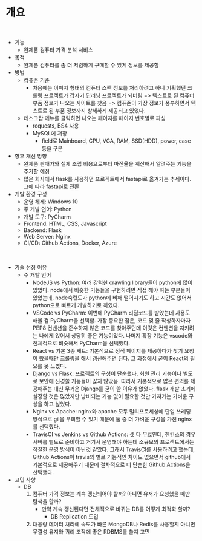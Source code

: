 # 개요

<br>

- 기능
  - 완제품 컴퓨터 가격 분석 서비스
- 목적
  - 완제품 컴퓨터를 좀 더 저렴하게 구매할 수 있게 정보를 제공함
- 방법
  - 컴퓨존 기준
    - 처음에는 이미지 형태의 컴퓨터 스펙 정보를 처리하려고 하니 기획했던 크롤링 프로젝트가 갑자기 딥러닝 프로젝트가 되버림
      => 텍스트로 된 컴퓨터 부품 정보가 나오는 사이트를 찾음
      => 컴퓨존이 가장 정보가 풍부하면서 텍스트로 된 부품 정보까지 상세하게 제공되고 있었다.
  - 데스크탑 메뉴를 클릭하면 나오는 페이지를 페이지 번호별로 파싱
    - requests, BS4 사용
    - MySQL에 저장
      - field로 Mainboard, CPU, VGA, RAM, SSD(HDD), power, case 등을 구분
- 향후 개선 방향
  - 완제품 판매가와 실제 조립 비용으로부터 마진율을 계산해서 알려주는 기능을 추가할 예정
  - 많은 회사에서 flask를 사용하던 프로젝트에서 fastapi로 옮겨가는 추세이다. 그에 따라 fastapi로 전환
- 개발 환경 구성
  - 운영 체제: Windows 10
  - 주 개발 언어: Python
  - 개발 도구: PyCharm
  - Frontend: HTML, CSS, Javascript
  - Backend: Flask
  - Web Server: Nginx
  - CI/CD: Github Actions, Docker, Azure

<br>

- 기술 선정 이유
  - 주 개발 언어
    - NodeJS vs Python: 여러 강력한 crawling library들이 python에 많이 있었다. node에서 비슷한 기능들을 구현하려면 직접 해야 하는 부분들이 있었는데, node숙련도가 python에 비해 떨어지기도 하고 시간도 없어서 python으로 빠르게 개발하기로 하였다.
    - VSCode vs PyCharm: 이번에 PyCharm 리딤코드를 받았는데 사용도 해볼 겸 PyCharm을 선택함. 가장 중요한 점은, 코드 몇 줄 작성하자마자 PEP8 컨벤션을 준수하지 않은 코드를 찾아주던데 이것은 컨벤션을 지키려는 나에게 있어서 상당히 좋은 기능이었다. 나머지 확장 기능은 vscode와 전체적으로 비슷해서 PyCharm을 선택했다.
    - React vs 기본 3종 세트: 기본적으로 정적 페이지를 제공하다가 찾기 요청이 왔을때만 크롤링을 해서 갱신해주면 된다. 그 과정에서 굳이 React의 필요를 못 느꼈다.
    - Django vs Flask: 프로젝트의 구성이 단순했다. 회원 관리 기능이나 별도로 보안에 신경쓸 기능들이 많지 않았음. 따라서 기본적으로 많은 편의를 제공해주는 대신 무거운 Django를 굳이 쓸 이유가 없었다. flask 개발 초기에 설정할 것은 많았지만 낭비되는 기능 없이 필요한 것만 가져가는 가벼운 구성을 하고 싶었다.
    - Nginx vs Apache: nginx와 apache 모두 멀티프로세싱에 단일 쓰레딩 방식으로 gil을 우회할 수 있기 때문에 둘 중 더 가벼운 구성을 가진 nginx를 선택했다.
    - TravisCI vs Jenkins vs Github Actions: 셋 다 무료인데, 젠킨스의 경우 서버를 별도로 준비하고 거기서 운영해야 하는데 소규모의 프로젝트에서는 적절한 운영 방식이 아닌것 같았다. 그래서 TravisCI를 사용하려고 했는데, Github Actions이 travis와 별로 기능적인 차이도 없으면서 github에서 기본적으로 제공해주기 때문에 절차적으로 더 단순한 Github Actions을 선택했다.
- 고민 사항
  - DB
    1. 컴퓨터 가격 정보는 계속 갱신되어야 할까? 아니면 유저가 요청했을 때만 탐색을 할까?
       - 만약 계속 갱신된다면 전체적으로 바뀌는 DB를 어떻게 최적화 할까?
         - DB Replication 도입
    2. 대용량 데이터 처리에 속도가 빠른 MongoDB나 Redis를 사용할지 아니면 무결성 유지와 쿼리 조작에 좋은 RDBMS를 쓸지 고민

